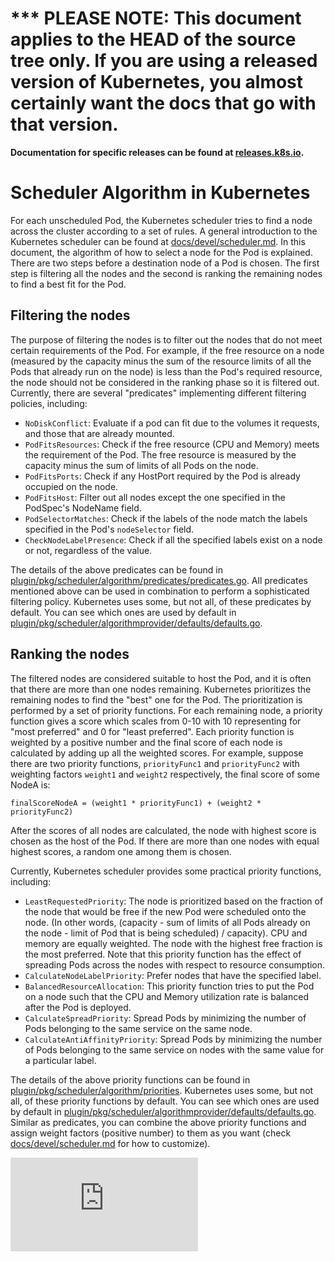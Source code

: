 <!-- BEGIN MUNGE: UNVERSIONED_WARNING -->

<!-- BEGIN STRIP_FOR_RELEASE -->

<h1>*** PLEASE NOTE: This document applies to the HEAD of the source
tree only. If you are using a released version of Kubernetes, you almost
certainly want the docs that go with that version.</h1>

<strong>Documentation for specific releases can be found at
[releases.k8s.io](http://releases.k8s.io).</strong>

<!-- END STRIP_FOR_RELEASE -->

<!-- END MUNGE: UNVERSIONED_WARNING -->
# Scheduler Algorithm in Kubernetes

For each unscheduled Pod, the Kubernetes scheduler tries to find a node across the cluster according to a set of rules. A general introduction to the Kubernetes scheduler can be found at [docs/devel/scheduler.md](../../docs/devel/scheduler.md). In this document, the algorithm of how to select a node for the Pod is explained. There are two steps before a destination node of a Pod is chosen. The first step is filtering all the nodes and the second is ranking the remaining nodes to find a best fit for the Pod.

## Filtering the nodes
The purpose of filtering the nodes is to filter out the nodes that do not meet certain requirements of the Pod. For example, if the free resource on a node (measured by the capacity minus the sum of the resource limits of all the Pods that already run on the node) is less than the Pod's required resource, the node should not be considered in the ranking phase so it is filtered out. Currently, there are several "predicates" implementing different filtering policies, including:

- `NoDiskConflict`: Evaluate if a pod can fit due to the volumes it requests, and those that are already mounted.
- `PodFitsResources`: Check if the free resource (CPU and Memory) meets the requirement of the Pod. The free resource is measured by the capacity minus the sum of limits of all Pods on the node.
- `PodFitsPorts`: Check if any HostPort required by the Pod is already occupied on the node.
- `PodFitsHost`: Filter out all nodes except the one specified in the PodSpec's NodeName field.
- `PodSelectorMatches`: Check if the labels of the node match the labels specified in the Pod's `nodeSelector` field.
- `CheckNodeLabelPresence`: Check if all the specified labels exist on a node or not, regardless of the value.

The details of the above predicates can be found in [plugin/pkg/scheduler/algorithm/predicates/predicates.go](../../plugin/pkg/scheduler/algorithm/predicates/predicates.go). All predicates mentioned above can be used in combination to perform a sophisticated filtering policy. Kubernetes uses some, but not all, of these predicates by default. You can see which ones are used by default in [plugin/pkg/scheduler/algorithmprovider/defaults/defaults.go](../../plugin/pkg/scheduler/algorithmprovider/defaults/defaults.go).

## Ranking the nodes

The filtered nodes are considered suitable to host the Pod, and it is often that there are more than one nodes remaining. Kubernetes prioritizes the remaining nodes to find the "best" one for the Pod. The prioritization is performed by a set of priority functions. For each remaining node, a priority function gives a score which scales from 0-10 with 10 representing for "most preferred" and 0 for "least preferred". Each priority function is weighted by a positive number and the final score of each node is calculated by adding up all the weighted scores. For example, suppose there are two priority functions, `priorityFunc1` and `priorityFunc2` with weighting factors `weight1` and `weight2` respectively, the final score of some NodeA is:

    finalScoreNodeA = (weight1 * priorityFunc1) + (weight2 * priorityFunc2)

After the scores of all nodes are calculated, the node with highest score is chosen as the host of the Pod. If there are more than one nodes with equal highest scores, a random one among them is chosen.

Currently, Kubernetes scheduler provides some practical priority functions, including:

- `LeastRequestedPriority`: The node is prioritized based on the fraction of the node that would be free if the new Pod were scheduled onto the node. (In other words, (capacity - sum of limits of all Pods already on the node - limit of Pod that is being scheduled) / capacity). CPU and memory are equally weighted. The node with the highest free fraction is the most preferred. Note that this priority function has the effect of spreading Pods across the nodes with respect to resource consumption.
- `CalculateNodeLabelPriority`: Prefer nodes that have the specified label.
- `BalancedResourceAllocation`: This priority function tries to put the Pod on a node such that the CPU and Memory utilization rate is balanced after the Pod is deployed.
- `CalculateSpreadPriority`: Spread Pods by minimizing the number of Pods belonging to the same service on the same node.
- `CalculateAntiAffinityPriority`: Spread Pods by minimizing the number of Pods belonging to the same service on nodes with the same value for a particular label.

The details of the above priority functions can be found in [plugin/pkg/scheduler/algorithm/priorities](../../plugin/pkg/scheduler/algorithm/priorities/). Kubernetes uses some, but not all, of these priority functions by default. You can see which ones are used by default in [plugin/pkg/scheduler/algorithmprovider/defaults/defaults.go](../../plugin/pkg/scheduler/algorithmprovider/defaults/defaults.go). Similar as predicates, you can combine the above priority functions and assign weight factors (positive number) to them as you want (check [docs/devel/scheduler.md](../../docs/devel/scheduler.md) for how to customize).


[![Analytics](https://kubernetes-site.appspot.com/UA-36037335-10/GitHub/docs/devel/scheduler_algorithm.md?pixel)]()
